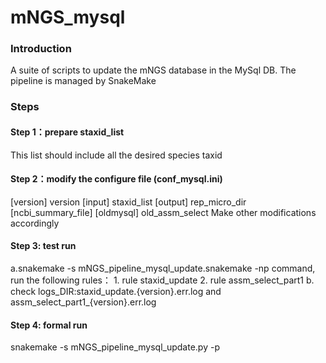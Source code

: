 # mNGS_mysql

### Introduction
A suite of scripts to update the mNGS database in the MySql DB.
The pipeline is managed by SnakeMake
### Steps
#### Step 1：prepare staxid_list 
This list should include all the desired species taxid
#### Step 2：modify the configure file (conf_mysql.ini)
 [version] version
 [input] staxid_list 
 [output] rep_micro_dir 
 [ncbi_summary_file] 
 [oldmysql] old_assm_select
Make other modifications accordingly
#### Step 3: test run
a.snakemake -s mNGS_pipeline_mysql_update.snakemake -np command, run the following rules：
	1. rule staxid_update 
	2. rule assm_select_part1 
b. check logs_DIR:staxid_update.{version}.err.log and assm_select_part1_{version}.err.log 
#### Step 4: formal run
 snakemake -s mNGS_pipeline_mysql_update.py -p
